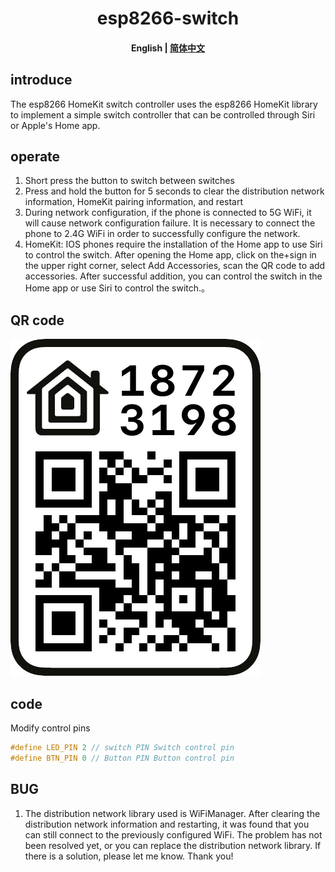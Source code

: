 

<h1 align="center">esp8266-switch</h1>
<h4 align="center"><strong>English</strong> | <a href="https://github.com/CuiYao631/esp8266-switch/blob/main/README_zh.md">
简体中文</a></h4>

## introduce
The esp8266 HomeKit switch controller uses the esp8266 HomeKit library to implement a simple switch controller that can be controlled through Siri or Apple's Home app.


## operate
1. Short press the button to switch between switches
2. Press and hold the button for 5 seconds to clear the distribution network information, HomeKit pairing information, and restart
3. During network configuration, if the phone is connected to 5G WiFi, it will cause network configuration failure. It is necessary to connect the phone to 2.4G WiFi in order to successfully configure the network.
4. HomeKit: IOS phones require the installation of the Home app to use Siri to control the switch. After opening the Home app, click on the+sign in the upper right corner, select Add Accessories, scan the QR code to add accessories. After successful addition, you can control the switch in the Home app or use Siri to control the switch.。
   
## QR code
![QR code](/qrcode.png)</div>



## code
Modify control pins
```c
#define LED_PIN 2 // switch PIN Switch control pin
#define BTN_PIN 0 // Button PIN Button control pin
```

## BUG
1. The distribution network library used is WiFiManager. After clearing the distribution network information and restarting, it was found that you can still connect to the previously configured WiFi. The problem has not been resolved yet, or you can replace the distribution network library. If there is a solution, please let me know. Thank you!
